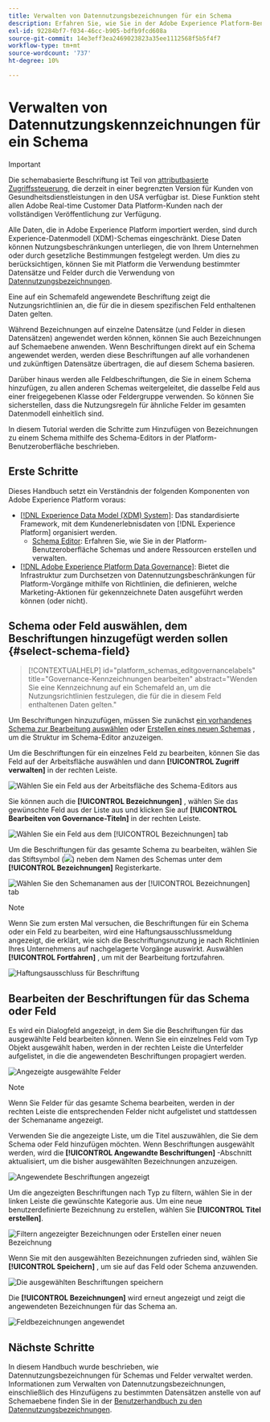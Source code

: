 ```yaml
---
title: Verwalten von Datennutzungsbezeichnungen für ein Schema
description: Erfahren Sie, wie Sie in der Adobe Experience Platform-Benutzeroberfläche Schemafeldern des Experience-Datenmodell (XDM) Datennutzungsbezeichnungen hinzufügen.
exl-id: 92284bf7-f034-46cc-b905-bdfb9fcd608a
source-git-commit: 14e3eff3ea2469023823a35ee1112568f5b5f4f7
workflow-type: tm+mt
source-wordcount: '737'
ht-degree: 10%

---
```


# Verwalten von Datennutzungskennzeichnungen für ein Schema

>[!IMPORTANT]
>
>Die schemabasierte Beschriftung ist Teil von [attributbasierte Zugriffssteuerung](../../access-control/abac/overview.md), die derzeit in einer begrenzten Version für Kunden von Gesundheitsdienstleistungen in den USA verfügbar ist. Diese Funktion steht allen Adobe Real-time Customer Data Platform-Kunden nach der vollständigen Veröffentlichung zur Verfügung.

Alle Daten, die in Adobe Experience Platform importiert werden, sind durch Experience-Datenmodell (XDM)-Schemas eingeschränkt. Diese Daten können Nutzungsbeschränkungen unterliegen, die von Ihrem Unternehmen oder durch gesetzliche Bestimmungen festgelegt werden. Um dies zu berücksichtigen, können Sie mit Platform die Verwendung bestimmter Datensätze und Felder durch die Verwendung von [Datennutzungsbezeichnungen](../../data-governance/labels/overview.md).

Eine auf ein Schemafeld angewendete Beschriftung zeigt die Nutzungsrichtlinien an, die für die in diesem spezifischen Feld enthaltenen Daten gelten.

Während Bezeichnungen auf einzelne Datensätze (und Felder in diesen Datensätzen) angewendet werden können, können Sie auch Bezeichnungen auf Schemaebene anwenden. Wenn Beschriftungen direkt auf ein Schema angewendet werden, werden diese Beschriftungen auf alle vorhandenen und zukünftigen Datensätze übertragen, die auf diesem Schema basieren.

Darüber hinaus werden alle Feldbeschriftungen, die Sie in einem Schema hinzufügen, zu allen anderen Schemas weitergeleitet, die dasselbe Feld aus einer freigegebenen Klasse oder Feldergruppe verwenden. So können Sie sicherstellen, dass die Nutzungsregeln für ähnliche Felder im gesamten Datenmodell einheitlich sind.

In diesem Tutorial werden die Schritte zum Hinzufügen von Bezeichnungen zu einem Schema mithilfe des Schema-Editors in der Platform-Benutzeroberfläche beschrieben.

## Erste Schritte

Dieses Handbuch setzt ein Verständnis der folgenden Komponenten von Adobe Experience Platform voraus:

* [[!DNL Experience Data Model (XDM) System]](../home.md): Das standardisierte Framework, mit dem Kundenerlebnisdaten von [!DNL Experience Platform] organisiert werden.
   * [Schema Editor](../ui/overview.md): Erfahren Sie, wie Sie in der Platform-Benutzeroberfläche Schemas und andere Ressourcen erstellen und verwalten.
* [[!DNL Adobe Experience Platform Data Governance]](../../data-governance/home.md): Bietet die Infrastruktur zum Durchsetzen von Datennutzungsbeschränkungen für Platform-Vorgänge mithilfe von Richtlinien, die definieren, welche Marketing-Aktionen für gekennzeichnete Daten ausgeführt werden können (oder nicht).

## Schema oder Feld auswählen, dem Beschriftungen hinzugefügt werden sollen {#select-schema-field}

>[!CONTEXTUALHELP]
>id="platform_schemas_editgovernancelabels"
>title="Governance-Kennzeichnungen bearbeiten"
>abstract="Wenden Sie eine Kennzeichnung auf ein Schemafeld an, um die Nutzungsrichtlinien festzulegen, die für die in diesem Feld enthaltenen Daten gelten."

Um Beschriftungen hinzuzufügen, müssen Sie zunächst [ein vorhandenes Schema zur Bearbeitung auswählen](../ui/resources/schemas.md#edit) oder [Erstellen eines neuen Schemas](../ui/resources/schemas.md#create) , um die Struktur im Schema-Editor anzuzeigen.

Um die Beschriftungen für ein einzelnes Feld zu bearbeiten, können Sie das Feld auf der Arbeitsfläche auswählen und dann **[!UICONTROL Zugriff verwalten]** in der rechten Leiste.

![Wählen Sie ein Feld aus der Arbeitsfläche des Schema-Editors aus](../images/tutorials/labels/manage-access.png)

Sie können auch die **[!UICONTROL Bezeichnungen]** , wählen Sie das gewünschte Feld aus der Liste aus und klicken Sie auf **[!UICONTROL Bearbeiten von Governance-Titeln]** in der rechten Leiste.

![Wählen Sie ein Feld aus dem [!UICONTROL Bezeichnungen] tab](../images/tutorials/labels/select-field-on-labels-tab.png)

Um die Beschriftungen für das gesamte Schema zu bearbeiten, wählen Sie das Stiftsymbol (![](../images/tutorials/labels/pencil-icon.png)) neben dem Namen des Schemas unter dem **[!UICONTROL Bezeichnungen]** Registerkarte.

![Wählen Sie den Schemanamen aus der [!UICONTROL Bezeichnungen] tab](../images/tutorials/labels/select-schema-on-labels-tab.png)

>[!NOTE]
>
>Wenn Sie zum ersten Mal versuchen, die Beschriftungen für ein Schema oder ein Feld zu bearbeiten, wird eine Haftungsausschlussmeldung angezeigt, die erklärt, wie sich die Beschriftungsnutzung je nach Richtlinien Ihres Unternehmens auf nachgelagerte Vorgänge auswirkt. Auswählen **[!UICONTROL Fortfahren]** , um mit der Bearbeitung fortzufahren.
>
>![Haftungsausschluss für Beschriftung](../images/tutorials/labels/disclaimer.png)

## Bearbeiten der Beschriftungen für das Schema oder Feld

Es wird ein Dialogfeld angezeigt, in dem Sie die Beschriftungen für das ausgewählte Feld bearbeiten können. Wenn Sie ein einzelnes Feld vom Typ Objekt ausgewählt haben, werden in der rechten Leiste die Unterfelder aufgelistet, in die die angewendeten Beschriftungen propagiert werden.

![Angezeigte ausgewählte Felder](../images/tutorials/labels/edit-labels.png)

>[!NOTE]
>
>Wenn Sie Felder für das gesamte Schema bearbeiten, werden in der rechten Leiste die entsprechenden Felder nicht aufgelistet und stattdessen der Schemaname angezeigt.

Verwenden Sie die angezeigte Liste, um die Titel auszuwählen, die Sie dem Schema oder Feld hinzufügen möchten. Wenn Beschriftungen ausgewählt werden, wird die **[!UICONTROL Angewandte Beschriftungen]** -Abschnitt aktualisiert, um die bisher ausgewählten Bezeichnungen anzuzeigen.

![Angewendete Beschriftungen angezeigt](../images/tutorials/labels/applied-labels.png)

Um die angezeigten Beschriftungen nach Typ zu filtern, wählen Sie in der linken Leiste die gewünschte Kategorie aus. Um eine neue benutzerdefinierte Bezeichnung zu erstellen, wählen Sie **[!UICONTROL Titel erstellen]**.

![Filtern angezeigter Bezeichnungen oder Erstellen einer neuen Bezeichnung](../images/tutorials/labels/filter-and-create-custom.png)

Wenn Sie mit den ausgewählten Bezeichnungen zufrieden sind, wählen Sie **[!UICONTROL Speichern]** , um sie auf das Feld oder Schema anzuwenden.

![Die ausgewählten Beschriftungen speichern](../images/tutorials/labels/save-labels.png)

Die **[!UICONTROL Bezeichnungen]** wird erneut angezeigt und zeigt die angewendeten Bezeichnungen für das Schema an.

![Feldbezeichnungen angewendet](../images/tutorials/labels/field-labels-added.png)

## Nächste Schritte

In diesem Handbuch wurde beschrieben, wie Datennutzungsbezeichnungen für Schemas und Felder verwaltet werden. Informationen zum Verwalten von Datennutzungsbezeichnungen, einschließlich des Hinzufügens zu bestimmten Datensätzen anstelle von auf Schemaebene finden Sie in der [Benutzerhandbuch zu den Datennutzungsbezeichnungen](../../data-governance/labels/user-guide.md).
